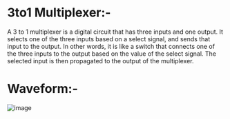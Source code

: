 # 3to1 Multiplexer:-

A 3 to 1 multiplexer is a digital circuit that has three inputs and one output. It selects one of the three inputs based on a select signal, and sends that input to the output. In other words, it is like a switch that connects one of the three inputs to the output based on the value of the select signal. The selected input is then propagated to the output of the multiplexer.

# Waveform:-

![image](https://user-images.githubusercontent.com/103407023/233717508-6c018092-d21d-435c-afad-1390ddd95a2b.png)
